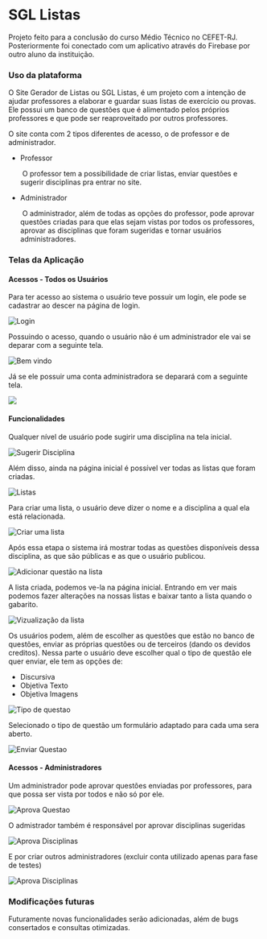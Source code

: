 

# SGL Listas

Projeto feito para a conclusão do curso Médio Técnico no CEFET-RJ. Posteriormente foi conectado com um aplicativo através do Firebase por outro aluno da instituição.

### Uso da plataforma

O Site Gerador de Listas ou SGL Listas, é um projeto com a intenção de ajudar professores a elaborar e guardar suas listas de exercício ou provas. Ele possui um banco de questões que é alimentado pelos próprios professores e que pode ser reaproveitado por outros professores. 

O site conta com 2 tipos diferentes de acesso, o de professor e de administrador.

 * Professor

   ​	O professor tem a possibilidade de criar listas, enviar questões e sugerir disciplinas pra entrar no site.

   

* Administrador 

  ​	O administrador, além de todas as opções do professor, pode aprovar questões criadas para que elas sejam vistas por todos os professores, aprovar as disciplinas que foram sugeridas e tornar usuários administradores.

### Telas da Aplicação

#### Acessos - Todos os Usuários

Para ter acesso ao sistema o usuário teve possuir um login, ele pode se cadastrar ao descer na página de login.

![Login](images/readme/login.png)



Possuindo o acesso, quando o usuário não é um administrador ele vai se deparar com a seguinte tela.

![Bem vindo](images/readme/bemvindouser.png)



Já se ele possuir uma conta administradora se deparará com a seguinte tela.

![](images/readme/bemvindoadmin.png)



#### Funcionalidades

Qualquer nível de usuário pode sugirir uma disciplina na tela inicial.

![Sugerir Disciplina](images/readme/disciplina.png)



Além disso, ainda na página inicial é possível ver todas as listas que foram criadas.

![Listas](images/readme/verlistas.png)



Para criar uma lista, o usuário deve dizer o nome e a disciplina a qual ela está relacionada.

![Criar uma lista](images/readme/criarlista.png)



Após essa etapa o sistema irá mostrar todas as questões disponíveis dessa disciplina, as que são públicas e as que o usuário publicou.

![Adicionar questão na lista](images/readme/addquestao.png)



A lista criada, podemos ve-la na página inicial. Entrando em ver mais podemos fazer alterações na nossas listas e baixar tanto a lista quando o gabarito.

![Vizualização da lista](images/readme/verlista.png)



Os usuários podem, além de escolher as questões que estão no banco de questões, enviar as próprias questões ou de terceiros (dando os devidos creditos). Nessa parte o usuário deve escolher qual o tipo de questão ele quer enviar, ele tem as opções de:

- Discursiva
- Objetiva Texto
- Objetiva Imagens

![Tipo de questao](images/readme/enviarquestao.png)

Selecionado o tipo de questão um formulário adaptado para cada uma sera aberto.

![Enviar Questao](images/readme/criarquestao.png)



#### Acessos - Administradores

Um administrador pode aprovar questões enviadas por professores, para que possa ser vista por todos e não só por ele.

![Aprova Questao](images/readme/aprovarquestoes.png)

O admistrador também é responsável por aprovar disciplinas sugeridas

![Aprova Disciplinas](images/readme/aprovardisciplinas.png)

E por criar outros administradores (excluir conta utilizado apenas para fase de testes)

![Aprova Disciplinas](images/readme/users.png)



### Modificações futuras

Futuramente novas funcionalidades serão adicionadas, além de bugs consertados e consultas otimizadas.
